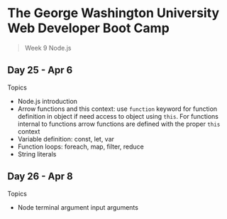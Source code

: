 # **The George Washington University Web Developer Boot Camp**
> Week 9 Node.js

## **Day 25 - Apr 6**
Topics
- Node.js introduction
- Arrow functions and this context: use `function` keyword for function definition in object if need access to object using `this`. For functions internal to functions arrow functions are defined with the proper `this` context
- Variable definition: const, let, var
- Function loops: foreach, map, filter, reduce
- String literals

## **Day 26 - Apr 8**
Topics
- Node terminal argument input arguments